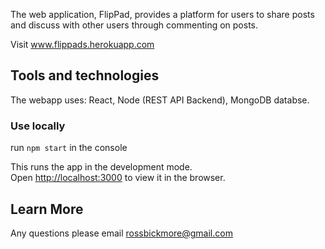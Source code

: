 The web application, FlipPad, provides a platform for users to share posts and discuss with other users
through commenting on posts.

Visit www.flippads.herokuapp.com

## Tools and technologies

The webapp uses: React, Node (REST API Backend), MongoDB databse.

### Use locally

run `npm start` in the console

This runs the app in the development mode.<br />
Open [http://localhost:3000](http://localhost:3000) to view it in the browser.

## Learn More

Any questions please email rossbickmore@gmail.com
